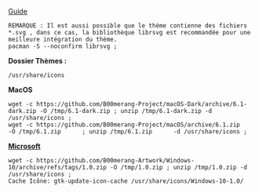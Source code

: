 
[Guide](https://wiki.xfce.org/fr/howto/install_new_themes)

```
REMARQUE : Il est aussi possible que le thème contienne des fichiers *.svg , dans ce cas, la bibliothèque librsvg est recommandée pour une meilleure intégration du thème.
pacman -S --noconfirm librsvg ;
```

**Dossier Thèmes :**
```
/usr/share/icons
```

**MacOS**
```
wget -c https://github.com/B00merang-Project/macOS-Dark/archive/6.1-dark.zip -O /tmp/6.1-dark.zip ; unzip /tmp/6.1-dark.zip -d /usr/share/icons ;
wget -c https://github.com/B00merang-Project/macOS/archive/6.1.zip           -O /tmp/6.1.zip      ; unzip /tmp/6.1.zip      -d /usr/share/icons ;
```


**[Microsoft](https://www.opendesktop.org/p/1013482/)**
```
wget -c https://github.com/B00merang-Artwork/Windows-10/archive/refs/tags/1.0.zip -O /tmp/1.0.zip ; unzip /tmp/1.0.zip -d /usr/share/icons ;
Cache Icône: gtk-update-icon-cache /usr/share/icons/Windows-10-1.0/
```

